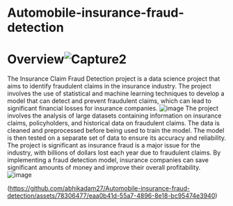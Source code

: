 # Automobile-insurance-fraud-detection
# Overview![Capture2](https://github.com/abhikadam27/Automobile-insurance-fraud-detection/assets/78306477/e1ec145b-e154-470c-80e3-699e4010b8fd)

The Insurance Claim Fraud Detection project is a data science project that aims to identify fraudulent claims in the insurance industry. The project involves the use of statistical and machine learning techniques to develop a model that can detect and prevent fraudulent claims, which can lead to significant financial losses for insurance companies.
![image](https://github.com/abhikadam27/Automobile-insurance-fraud-detection/assets/78306477/cd65302a-4925-48b3-ac2f-6f149e2fba5d)
The project involves the analysis of large datasets containing information on insurance claims, policyholders, and historical data on fraudulent claims. The data is cleaned and preprocessed before being used to train the model. The model is then tested on a separate set of data to ensure its accuracy and reliability.
The project is significant as insurance fraud is a major issue for the industry, with billions of dollars lost each year due to fraudulent claims. By implementing a fraud detection model, insurance companies can save significant amounts of money and improve their overall profitability.
![image](https://github.com/abhikadam27/Automobile-insurance-fraud-detection/assets/78306477/e2c30c39-2740-42b8-a453-0b89b782cee8)

(https://github.com/abhikadam27/Automobile-insurance-fraud-detection/assets/78306477/eaa0b41d-55a7-4896-8e18-bc95474e3940)

